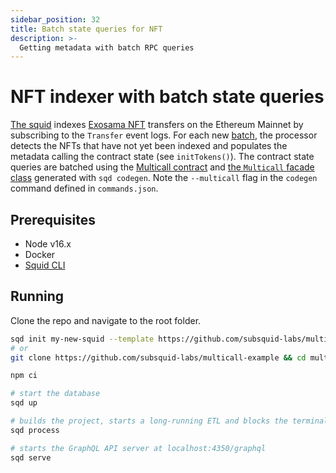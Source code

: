 ```yaml
---
sidebar_position: 32
title: Batch state queries for NFT
description: >-
  Getting metadata with batch RPC queries
---
```


# NFT indexer with batch state queries

[The squid](https://github.com/subsquid-labs/multicall-example) indexes [Exosama NFT](https://etherscan.io/address/0xac5c7493036de60e63eb81c5e9a440b42f47ebf5) transfers on the Ethereum Mainnet by subscribing to the `Transfer` event logs. For each new [batch](/basics/processor-context/#ctxblocks), the processor detects the NFTs that have not yet been indexed and populates the metadata calling the contract state (see `initTokens()`). The contract state queries are batched using the [Multicall 
contract](https://etherscan.io/address/0x5ba1e12693dc8f9c48aad8770482f4739beed696) and [the `Multicall` facade class](/evm-indexing/query-state/#batch-state-queries) generated with `sqd codegen`. Note the `--multicall` flag in the `codegen` command defined in `commands.json`.

## Prerequisites

- Node v16.x
- Docker
- [Squid CLI](/squid-cli/installation)

## Running 

Clone the repo and navigate to the root folder.

```bash
sqd init my-new-squid --template https://github.com/subsquid-labs/multicall-example && cd my-new-squid
# or
git clone https://github.com/subsquid-labs/multicall-example && cd multicall-example

npm ci

# start the database
sqd up

# builds the project, starts a long-running ETL and blocks the terminal
sqd process

# starts the GraphQL API server at localhost:4350/graphql
sqd serve
```
